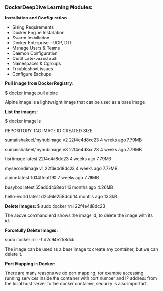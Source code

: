 ### DockerDeepDive Learning Modules:
**Installation and Configuration**    
 - Sizing Requirements                                                                                                                          
 - Docker Engine Installation
 - Swarm Installation
 - Docker Enterprise – UCP, DTR
 - Manage Users & Teams
 - Daemon Configuration
 - Certificate-based auth
 - Namespaces & Cgroups
 - Troubleshoot issues
 - Configure Backups

 **Pull image from Docker Registry:**
 
 $ docker image pull alpine

Alpine image is a lightweight image that can be used as a base image.

**List the images:**

$ docker image ls

REPOSITORY                 TAG       IMAGE ID       CREATED         SIZE

sumairshakeel/myhubimage   v2        22f4e4d8dc23   4 weeks ago     7.79MB

sumairshakeel/myhubimage   v3        22f4e4d8dc23   4 weeks ago     7.79MB

fisrtimage                 latest    22f4e4d8dc23   4 weeks ago     7.79MB

mysecondimage              v1        22f4e4d8dc23   4 weeks ago     7.79MB

alpine                     latest    1d34ffeaf190   7 weeks ago     7.79MB

busybox                    latest    65ad0d468eb1   13 months ago   4.26MB

hello-world                latest    d2c94e258dcb   14 months ago   13.3kB


**Delete Images:**
$ sudo docker rmi 22f4e4d8dc23 

The above command end shows the image id, to delete the image with its id.

**Forcefully Delete Images:**

sudo docker rmi -f   d2c94e258dcb 

The image can be used as a base image to create any container, but we can delete it. 

**Port Mapping in Docker:**

There are many reasons we do port mapping, for example accessing running services inside the container with port number and IP address from the local host server to the docker container, security is also important.



